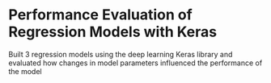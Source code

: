 # Performance Evaluation of Regression Models with Keras
Built 3 regression models using the deep learning Keras library and evaluated how changes in model parameters influenced the performance of the model
